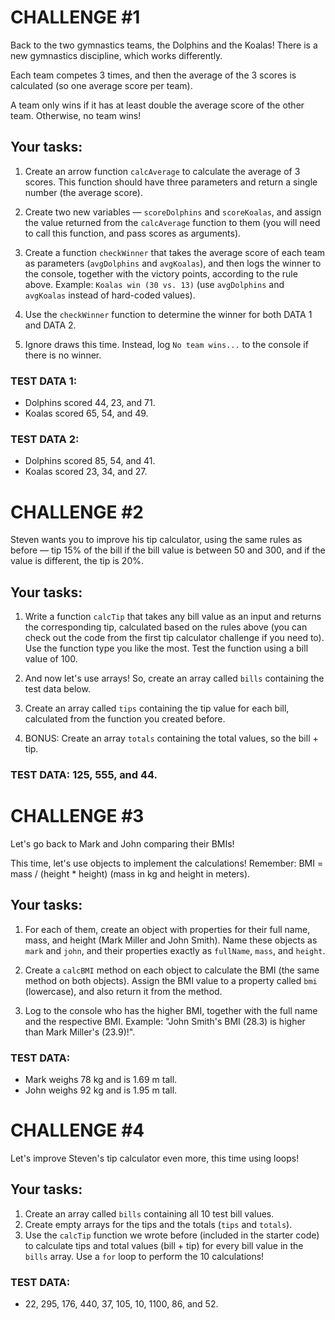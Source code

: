 # CHALLENGE #1

Back to the two gymnastics teams, the Dolphins and the Koalas! There is a new gymnastics discipline, which works differently.

Each team competes 3 times, and then the average of the 3 scores is calculated (so one average score per team).

A team only wins if it has at least double the average score of the other team. Otherwise, no team wins!

## Your tasks:

1. Create an arrow function `calcAverage` to calculate the average of 3 scores. This function should have three parameters and return a single number (the average score).

2. Create two new variables — `scoreDolphins` and `scoreKoalas`, and assign the value returned from the `calcAverage` function to them (you will need to call this function, and pass scores as arguments).

3. Create a function `checkWinner` that takes the average score of each team as parameters (`avgDolphins` and `avgKoalas`), and then logs the winner to the console, together with the victory points, according to the rule above. Example: `Koalas win (30 vs. 13)` (use `avgDolphins` and `avgKoalas` instead of hard-coded values).

4. Use the `checkWinner` function to determine the winner for both DATA 1 and DATA 2.

5. Ignore draws this time. Instead, log `No team wins...` to the console if there is no winner.

### TEST DATA 1:
- Dolphins scored 44, 23, and 71.
- Koalas scored 65, 54, and 49.

### TEST DATA 2:
- Dolphins scored 85, 54, and 41.
- Koalas scored 23, 34, and 27.


# CHALLENGE #2

Steven wants you to improve his tip calculator, using the same rules as before — tip 15% of the bill if the bill value is between 50 and 300, and if the value is different, the tip is 20%.

## Your tasks:

1. Write a function `calcTip` that takes any bill value as an input and returns the corresponding tip, calculated based on the rules above (you can check out the code from the first tip calculator challenge if you need to). Use the function type you like the most. Test the function using a bill value of 100.

2. And now let's use arrays! So, create an array called `bills` containing the test data below.

3. Create an array called `tips` containing the tip value for each bill, calculated from the function you created before.

4. BONUS: Create an array `totals` containing the total values, so the bill + tip.

### TEST DATA: 125, 555, and 44.


# CHALLENGE #3

Let's go back to Mark and John comparing their BMIs!

This time, let's use objects to implement the calculations! Remember: BMI = mass / (height * height) (mass in kg and height in meters).

## Your tasks:

1. For each of them, create an object with properties for their full name, mass, and height (Mark Miller and John Smith). Name these objects as `mark` and `john`, and their properties exactly as `fullName`, `mass`, and `height`.

2. Create a `calcBMI` method on each object to calculate the BMI (the same method on both objects). Assign the BMI value to a property called `bmi` (lowercase), and also return it from the method.

3. Log to the console who has the higher BMI, together with the full name and the respective BMI. Example: "John Smith's BMI (28.3) is higher than Mark Miller's (23.9)!".

### TEST DATA:
- Mark weighs 78 kg and is 1.69 m tall.
- John weighs 92 kg and is 1.95 m tall.
# CHALLENGE #4

Let's improve Steven's tip calculator even more, this time using loops!

## Your tasks:

1. Create an array called `bills` containing all 10 test bill values.
2. Create empty arrays for the tips and the totals (`tips` and `totals`).
3. Use the `calcTip` function we wrote before (included in the starter code) to calculate tips and total values (bill + tip) for every bill value in the `bills` array. Use a `for` loop to perform the 10 calculations!

### TEST DATA:
- 22, 295, 176, 440, 37, 105, 10, 1100, 86, and 52.


